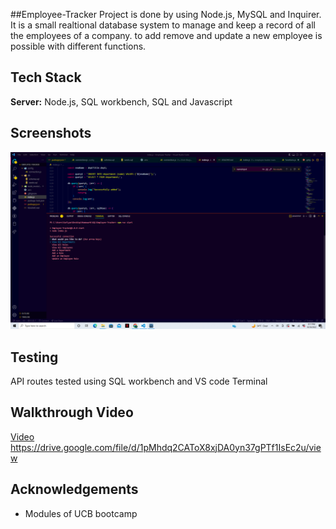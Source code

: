##Employee-Tracker
Project is done by using Node.js, MySQL and Inquirer. It is a small realtional database system to manage and keep a record of all the employees of a company. to add remove and update a new employee is possible with different functions.

## Tech Stack

**Server:** Node.js, SQL workbench, SQL and Javascript


## Screenshots

![App Screenshot](https://raw.githubusercontent.com/Sufiyan11919/Employee-Tracker/main/Screenshots/Screenshot%20(222).png)



## Testing
API routes tested using SQL workbench and VS code Terminal

## Walkthrough Video
[Video](https://drive.google.com/file/d/1pMhdq2CAToX8xjDA0yn37gPTf1IsEc2u/view) https://drive.google.com/file/d/1pMhdq2CAToX8xjDA0yn37gPTf1IsEc2u/view


## Acknowledgements
- Modules of UCB bootcamp

